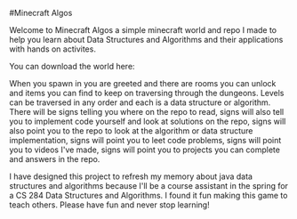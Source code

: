 #Minecraft Algos

Welcome to Minecraft Algos a simple minecraft world and repo I made to help you learn about Data Structures and Algorithms and their applications with hands on activites.

You can download the world here:

When you spawn in you are greeted and there are rooms you can unlock and items you can find to keep on traversing through the dungeons. Levels can be traversed in any order and each is a data structure or algorithm. There will be signs telling you where on the repo to read, signs will also tell you to implement code yourself and look at solutions on the repo, signs will also point you to the repo to look at the algorithm or data structure implementation, signs will point you to leet code problems, signs will point you to videos I've made, signs will point you to projects you can complete and answers in the repo.

I have designed this project to refresh my memory about java data structures and algorithms because I'll be a course assistant in the spring for a CS 284 Data Structures and Algorithms. I found it fun making this game to teach others. Please have fun and never stop learning!

